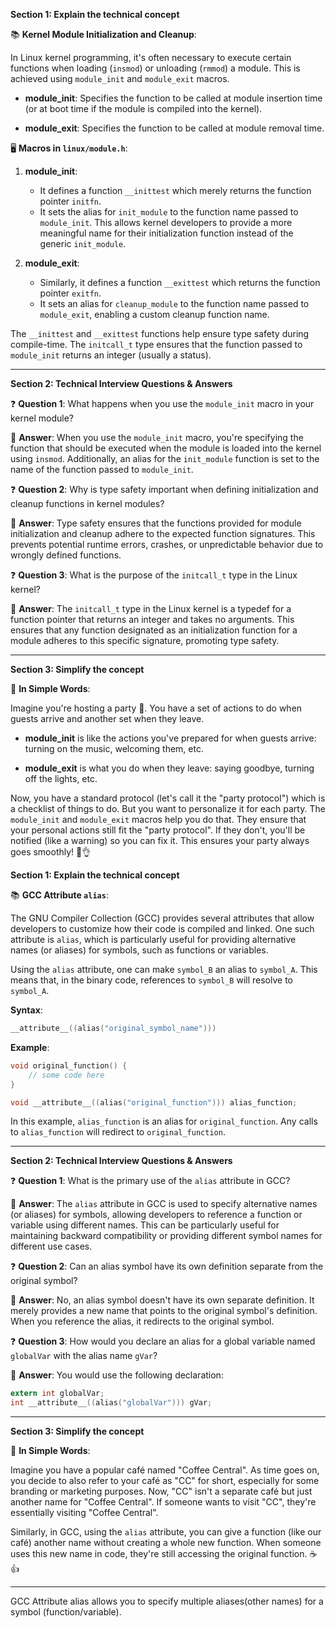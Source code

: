 **Section 1: Explain the technical concept**

📚 **Kernel Module Initialization and Cleanup**:

In Linux kernel programming, it's often necessary to execute certain functions when loading (`insmod`) or unloading (`rmmod`) a module. This is achieved using `module_init` and `module_exit` macros.

- **module_init**: Specifies the function to be called at module insertion time (or at boot time if the module is compiled into the kernel).
  
- **module_exit**: Specifies the function to be called at module removal time.

🖥️ **Macros in `linux/module.h`**:

1. **module_init**:
   
   - It defines a function `__inittest` which merely returns the function pointer `initfn`.
   - It sets the alias for `init_module` to the function name passed to `module_init`. This allows kernel developers to provide a more meaningful name for their initialization function instead of the generic `init_module`.

2. **module_exit**:

   - Similarly, it defines a function `__exittest` which returns the function pointer `exitfn`.
   - It sets an alias for `cleanup_module` to the function name passed to `module_exit`, enabling a custom cleanup function name.

The `__inittest` and `__exittest` functions help ensure type safety during compile-time. The `initcall_t` type ensures that the function passed to `module_init` returns an integer (usually a status).

---

**Section 2: Technical Interview Questions & Answers**

❓ **Question 1**: What happens when you use the `module_init` macro in your kernel module?

📝 **Answer**: When you use the `module_init` macro, you're specifying the function that should be executed when the module is loaded into the kernel using `insmod`. Additionally, an alias for the `init_module` function is set to the name of the function passed to `module_init`.

❓ **Question 2**: Why is type safety important when defining initialization and cleanup functions in kernel modules?

📝 **Answer**: Type safety ensures that the functions provided for module initialization and cleanup adhere to the expected function signatures. This prevents potential runtime errors, crashes, or unpredictable behavior due to wrongly defined functions.

❓ **Question 3**: What is the purpose of the `initcall_t` type in the Linux kernel?

📝 **Answer**: The `initcall_t` type in the Linux kernel is a typedef for a function pointer that returns an integer and takes no arguments. This ensures that any function designated as an initialization function for a module adheres to this specific signature, promoting type safety.

---

**Section 3: Simplify the concept**

🌟 **In Simple Words**:

Imagine you're hosting a party 🎉. You have a set of actions to do when guests arrive and another set when they leave. 

- **module_init** is like the actions you've prepared for when guests arrive: turning on the music, welcoming them, etc.
  
- **module_exit** is what you do when they leave: saying goodbye, turning off the lights, etc.

Now, you have a standard protocol (let's call it the "party protocol") which is a checklist of things to do. But you want to personalize it for each party. The `module_init` and `module_exit` macros help you do that. They ensure that your personal actions still fit the "party protocol". If they don't, you'll be notified (like a warning) so you can fix it. This ensures your party always goes smoothly! 🥳👌

**Section 1: Explain the technical concept**

📚 **GCC Attribute `alias`**:

The GNU Compiler Collection (GCC) provides several attributes that allow developers to customize how their code is compiled and linked. One such attribute is `alias`, which is particularly useful for providing alternative names (or aliases) for symbols, such as functions or variables.

Using the `alias` attribute, one can make `symbol_B` an alias to `symbol_A`. This means that, in the binary code, references to `symbol_B` will resolve to `symbol_A`.

**Syntax**:
```c
__attribute__((alias("original_symbol_name")))
```

**Example**:
```c
void original_function() {
    // some code here
}

void __attribute__((alias("original_function"))) alias_function;
```

In this example, `alias_function` is an alias for `original_function`. Any calls to `alias_function` will redirect to `original_function`.

---

**Section 2: Technical Interview Questions & Answers**

❓ **Question 1**: What is the primary use of the `alias` attribute in GCC?

📝 **Answer**: The `alias` attribute in GCC is used to specify alternative names (or aliases) for symbols, allowing developers to reference a function or variable using different names. This can be particularly useful for maintaining backward compatibility or providing different symbol names for different use cases.

❓ **Question 2**: Can an alias symbol have its own definition separate from the original symbol?

📝 **Answer**: No, an alias symbol doesn't have its own separate definition. It merely provides a new name that points to the original symbol's definition. When you reference the alias, it redirects to the original symbol.

❓ **Question 3**: How would you declare an alias for a global variable named `globalVar` with the alias name `gVar`?

📝 **Answer**: You would use the following declaration:
```c
extern int globalVar;
int __attribute__((alias("globalVar"))) gVar;
```

---

**Section 3: Simplify the concept**

🌟 **In Simple Words**:

Imagine you have a popular café named "Coffee Central". As time goes on, you decide to also refer to your café as "CC" for short, especially for some branding or marketing purposes. Now, "CC" isn't a separate café but just another name for "Coffee Central". If someone wants to visit "CC", they're essentially visiting "Coffee Central".

Similarly, in GCC, using the `alias` attribute, you can give a function (like our café) another name without creating a whole new function. When someone uses this new name in code, they're still accessing the original function. ☕👍


----


GCC Attribute alias allows you to specify multiple aliases(other names) for a symbol (function/variable).

